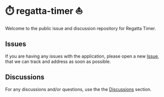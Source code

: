 # ⏱️ regatta-timer ⛵️
Welcome to the public issue and discussion repository for Regatta Timer.

## Issues
If you are having any issues with the application, please open a new [Issue](https://github.com/masus04/-regatta-timer-/issues/new), that we can track and address as soon as possible.

## Discussions
For any discussions and/or questions, use the the [Discussions](https://github.com/masus04/-regatta-timer-/discussions/categories) section.
